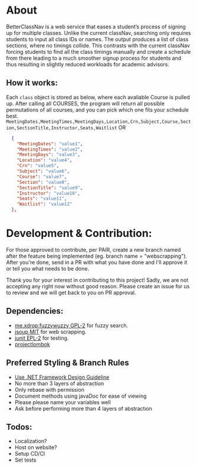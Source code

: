 # About
BetterClassNav is a web service that eases a student’s process of signing up for multiple
classes. Unlike the current classNav, searching only requires students to input all class IDs or
names. The output produces a list of class sections, where no timings collide. This contrasts
with the current classNav forcing students to find all the class timings manually and create a
schedule from there leading to a much smoother signup process for students and thus resulting
in slightly reduced workloads for academic advisors.

## How it works:
Each `class` object is stored as below, where each avaliable Course is pulled up. After calling all COURSES, the program will return all possible permutations of all courses, and you can pick which one fits your schedule best.  
`MeetingDates,MeetingTimes,MeetingDays,Location,Crn,Subject,Course,Section,SectionTitle,Instructor,Seats,Waitlist`
OR 
```json
  {
    "MeetingDates": "value1",
    "MeetingTimes": "value2",
    "MeetingDays": "value3",
    "Location": "value4",
    "Crn": "value5",
    "Subject": "value6",
    "Course": "value7",
    "Section": "value8",
    "SectionTitle": "value9",
    "Instructor": "value10",
    "Seats": "value11",
    "Waitlist": "value12"
  },

```

# Development & Contribution:
For those approved to contribute, per PAIR, create a new branch named after the feature being implemented (eg. branch name = "webscrapping").
After you're done, send in a PR with what you have done and I'll approve it or tell you what needs to be done. 


Thank you for your interest in contributing to this project! Sadly, we are not accepting any right now without good reason. Please create an issue for us to review and we will get back to you on PR approval.
<!-- Contributing is greatly appreciated!  Simply create a fork and propose your merges. Kidnly indicate if there are new dependencies added to your branch, and make small objective focused PRs. If you are creating a large refactor, please contact me and I will list it under updated forked projects.  -->

## Dependencies:
- [me.xdrop:fuzzywuzzy GPL-2](https://github.com/xdrop/fuzzywuzzy) for fuzzy search.
- [jsoup MIT](https://jsoup.org/) for web scrapping.
- [junit EPL-2](https://github.com/junit-team/junit5) for testing.
- [projectlombok](https://projectlombok.org/setup/maven)


## Preferred Styling & Branch Rules
- [Use .NET Framework Design Guideline](https://learn.microsoft.com/en-us/dotnet/standard/design-guidelines/)
- No more than 3 layers of abstraction 
- Only rebase with permission
- Document methods using javaDoc for ease of viewing
- Please please name your variables well
- Ask before performing more than 4 layers of abstraction


## Todos: 
- Localization?
- Host on website?
- Setup CD/CI 
- Set tests
